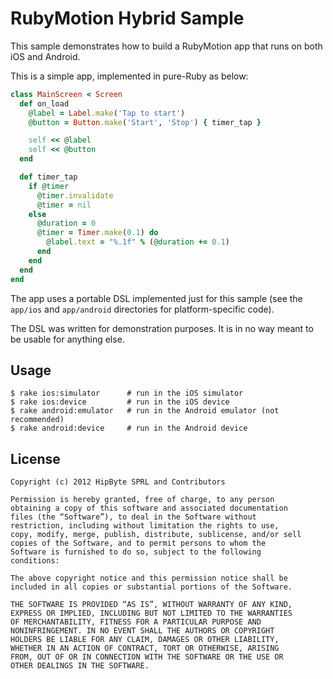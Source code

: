 RubyMotion Hybrid Sample
========================

This sample demonstrates how to build a RubyMotion app that runs on both iOS and Android.

This is a simple app, implemented in pure-Ruby as below:

```ruby
class MainScreen < Screen
  def on_load
    @label = Label.make('Tap to start')
    @button = Button.make('Start', 'Stop') { timer_tap }

    self << @label
    self << @button
  end

  def timer_tap
    if @timer
      @timer.invalidate
      @timer = nil
    else
      @duration = 0
      @timer = Timer.make(0.1) do
        @label.text = "%.1f" % (@duration += 0.1)
      end
    end
  end
end
```

The app uses a portable DSL implemented just for this sample (see the ```app/ios``` and ```app/android``` directories for platform-specific code). 

The DSL was written for demonstration purposes. It is in no way meant to be usable for anything else.

Usage
-----

```
$ rake ios:simulator      # run in the iOS simulator
$ rake ios:device         # run in the iOS device
$ rake android:emulator   # run in the Android emulator (not recommended)
$ rake android:device     # run in the Android device 
```

License
-------

```
Copyright (c) 2012 HipByte SPRL and Contributors

Permission is hereby granted, free of charge, to any person
obtaining a copy of this software and associated documentation
files (the “Software”), to deal in the Software without
restriction, including without limitation the rights to use,
copy, modify, merge, publish, distribute, sublicense, and/or sell
copies of the Software, and to permit persons to whom the
Software is furnished to do so, subject to the following
conditions:

The above copyright notice and this permission notice shall be
included in all copies or substantial portions of the Software.

THE SOFTWARE IS PROVIDED “AS IS”, WITHOUT WARRANTY OF ANY KIND,
EXPRESS OR IMPLIED, INCLUDING BUT NOT LIMITED TO THE WARRANTIES
OF MERCHANTABILITY, FITNESS FOR A PARTICULAR PURPOSE AND
NONINFRINGEMENT. IN NO EVENT SHALL THE AUTHORS OR COPYRIGHT
HOLDERS BE LIABLE FOR ANY CLAIM, DAMAGES OR OTHER LIABILITY,
WHETHER IN AN ACTION OF CONTRACT, TORT OR OTHERWISE, ARISING
FROM, OUT OF OR IN CONNECTION WITH THE SOFTWARE OR THE USE OR
OTHER DEALINGS IN THE SOFTWARE.
```
